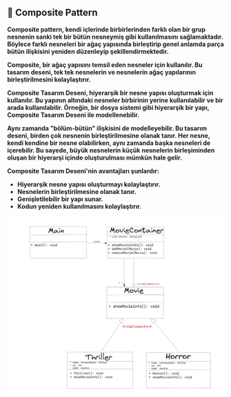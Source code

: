 ## :diamond_shape_with_a_dot_inside: Composite Pattern

**Composite pattern, kendi içlerinde birbirlerinden farklı olan bir grup nesnenin sanki tek bir bütün nesneymiş gibi kullanılmasını sağlamaktadır. Böylece farklı nesneleri bir ağaç yapısında birleştirip genel anlamda parça bütün ilişkisini yeniden düzenleyip şekillendirmektedir.**

**Composite, bir ağaç yapısını temsil eden nesneler için kullanılır. Bu tasarım deseni, tek tek nesnelerin ve nesnelerin ağaç yapılarının birleştirilmesini kolaylaştırır.**

**Composite Tasarım Deseni, hiyerarşik bir nesne yapısı oluşturmak için kullanılır. Bu yapının altındaki nesneler birbirinin yerine kullanılabilir ve bir arada kullanılabilir. Örneğin, bir dosya sistemi gibi hiyerarşik bir yapı, Composite Tasarım Deseni ile modellenebilir.**

**Aynı zamanda "bölüm-bütün" ilişkisini de modelleyebilir. Bu tasarım deseni, birden çok nesnenin birleştirilmesine olanak tanır. Her nesne, kendi kendine bir nesne olabilirken, aynı zamanda başka nesneleri de içerebilir. Bu sayede, büyük nesnelerin küçük nesnelerin birleşiminden oluşan bir hiyerarşi içinde oluşturulması mümkün hale gelir.**

**Composite Tasarım Deseni'nin avantajları şunlardır:**

- **Hiyerarşik nesne yapısı oluşturmayı kolaylaştırır.**
- **Nesnelerin birleştirilmesine olanak tanır.**
- **Genişletilebilir bir yapı sunar.**
- **Kodun yeniden kullanılmasını kolaylaştırır.**

![](../images/9-Structural-Composite.png)